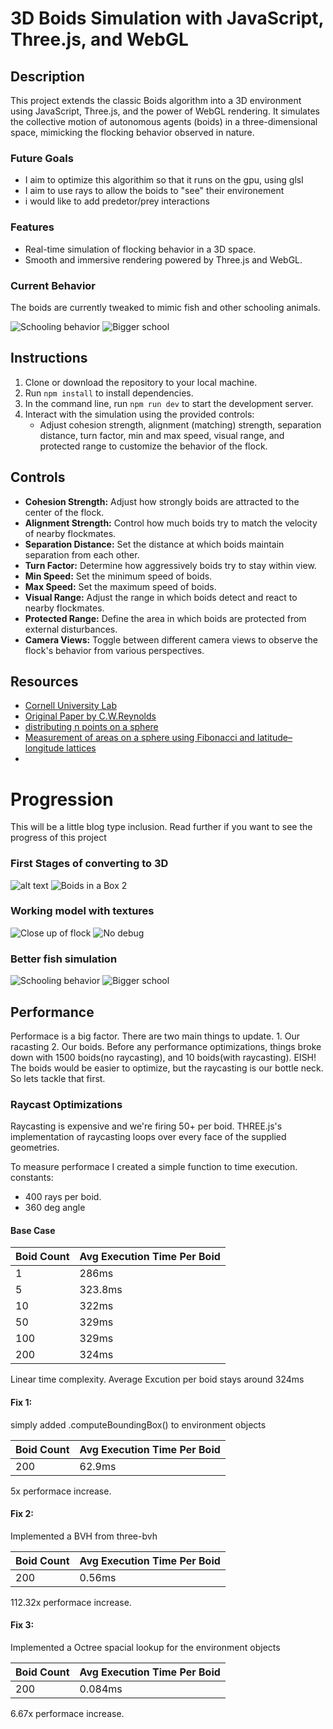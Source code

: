 # 3D Boids Simulation with JavaScript, Three.js, and WebGL

## Description
This project extends the classic Boids algorithm into a 3D environment using JavaScript, Three.js, and the power of WebGL rendering. It simulates the collective motion of autonomous agents (boids) in a three-dimensional space, mimicking the flocking behavior observed in nature.

### Future Goals
- I aim to optimize this algorithim so that it runs on the gpu, using glsl
- I aim to use rays to allow the boids to "see" their environement
- i would like to add predetor/prey interactions

### Features
- Real-time simulation of flocking behavior in a 3D space.
- Smooth and immersive rendering powered by Three.js and WebGL.

### Current Behavior
The boids are currently tweaked to mimic fish and other schooling animals.

![Schooling behavior](./static/img/Capture6.PNG)
![Bigger school](./static/img/Capture7.PNG)



## Instructions
1. Clone or download the repository to your local machine.
2. Run `npm install` to install dependencies.
3. In the command line, run `npm run dev` to start the development server.
4. Interact with the simulation using the provided controls:
    - Adjust cohesion strength, alignment (matching) strength, separation distance, turn factor, min and max speed, visual range, and protected range to customize the behavior of the flock.
    

## Controls
- **Cohesion Strength:** Adjust how strongly boids are attracted to the center of the flock.
- **Alignment Strength:** Control how much boids try to match the velocity of nearby flockmates.
- **Separation Distance:** Set the distance at which boids maintain separation from each other.
- **Turn Factor:** Determine how aggressively boids try to stay within view.
- **Min Speed:** Set the minimum speed of boids.
- **Max Speed:** Set the maximum speed of boids.
- **Visual Range:** Adjust the range in which boids detect and react to nearby flockmates.
- **Protected Range:** Define the area in which boids are protected from external disturbances.
- **Camera Views:** Toggle between different camera views to observe the flock's behavior from various perspectives.

## Resources
- [Cornell University Lab](https://people.ece.cornell.edu/land/courses/ece4760/labs/s2021/Boids/Boids.html)
- [Original Paper by C.W.Reynolds](https://www.cs.toronto.edu/~dt/siggraph97-course/cwr87/)
- [distributing n points on a sphere](https://stackoverflow.com/questions/9600801/evenly-distributing-n-points-on-a-sphere)
- [Measurement of areas on a sphere using Fibonacci and latitude–longitude lattices](https://arxiv.org/pdf/0912.4540)
- 



# Progression
This will be a little blog type inclusion. Read further if you want to see the progress of this project


### First Stages of converting to 3D
![alt text](./static/img/Capture.PNG)
![Boids in a Box 2](./static/img/Capture2.PNG)
<!-- ![Boids Simulation](./static/img/Capture.png) -->
### Working model with textures
![Close up of flock](./static/img/Capture4.PNG)
![No debug](./static/img/Capture5.PNG)

### Better fish simulation
![Schooling behavior](./static/img/Capture6.PNG)
![Bigger school](./static/img/Capture7.PNG)

## Performance 
Performace is a big factor. There are two main things to update. 1. Our racasting 2. Our boids.
Before any performance optimizations, things broke down with 1500 boids(no raycasting), and 10 boids(with raycasting). EISH!
The boids would be easier to optimize, but the raycasting is our bottle neck. So lets tackle that first.

### Raycast Optimizations
Raycasting is expensive and we're firing 50+ per boid. 
THREE.js's implementation of raycasting loops over every face of the supplied geometries. 
 
To measure performace I created a simple function to time execution.
constants:
- 400 rays per boid. 
- 360 deg angle 

#### Base Case
| Boid Count | Avg Execution Time Per Boid|
|-----------------|-----------------|
| 1 | 286ms |
| 5 | 323.8ms |
| 10 | 322ms |
| 50 | 329ms |
| 100 | 329ms |
| 200 | 324ms |

Linear time complexity. Average Excution per boid stays around 324ms

#### Fix 1: 
simply added .computeBoundingBox() to environment objects

| Boid Count | Avg Execution Time Per Boid|
|-----------------|-----------------|
| 200 | 62.9ms |

5x performace increase. 

#### Fix 2: 
Implemented a BVH from three-bvh

| Boid Count | Avg Execution Time Per Boid|
|-----------------|-----------------|
| 200 | 0.56ms |

112.32x performace increase. 

#### Fix 3: 
Implemented a Octree spacial lookup for the environment objects

| Boid Count | Avg Execution Time Per Boid|
|-----------------|-----------------|
| 200 | 0.084ms |

6.67x performace increase. 